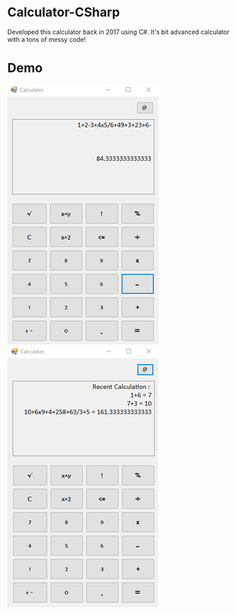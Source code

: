 # Calculator-CSharp
Developed this calculator back in 2017 using C#. It's bit advanced calculator with a tons of messy code!

# Demo
<img src="Calculator/demo/calculator-1.png" title="calculator1"/>

<img src="Calculator/demo/calculator-2.png" title="calculator2"/>
